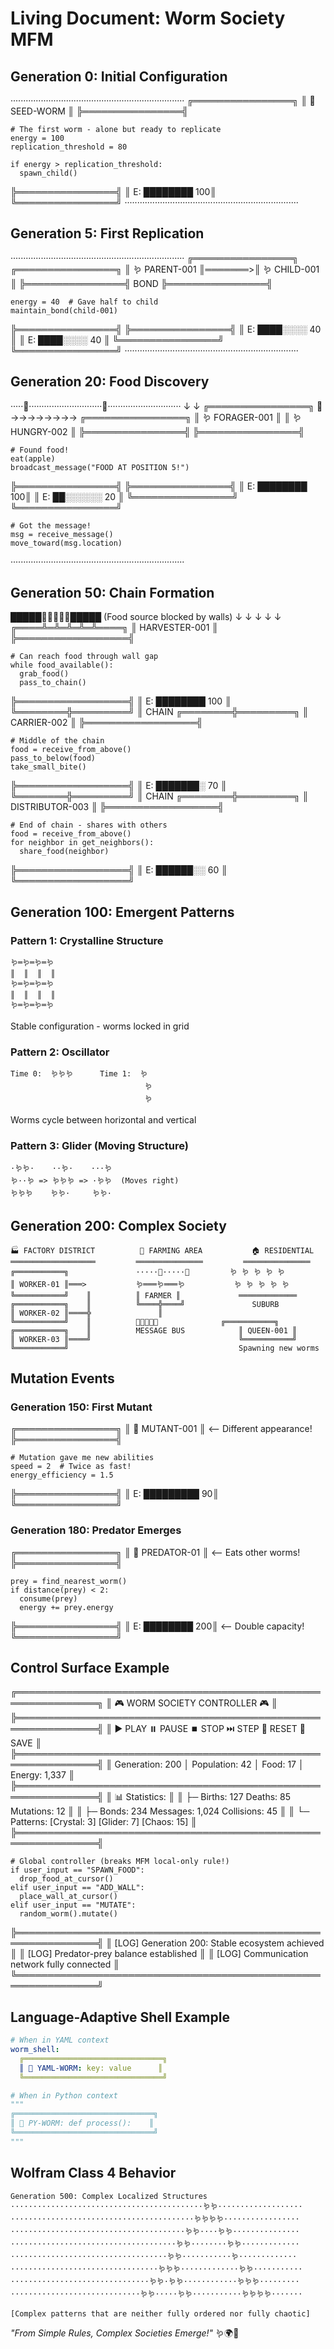 # Living Document: Worm Society MFM

## Generation 0: Initial Configuration

·····································································
╔════════════════╗
║ 🌱 SEED-WORM  ║
╠════════════════╣
```worm seed (germinating, mfm-mode)
# The first worm - alone but ready to replicate
energy = 100
replication_threshold = 80

if energy > replication_threshold:
  spawn_child()
```
╠════════════════╣
║ E: ████████ 100║
╚════════════════╝
·····································································

## Generation 5: First Replication

·····································································
╔════════════════╗         ╔════════════════╗
║ 🪱 PARENT-001  ║═══════>║ 🪱 CHILD-001   ║
╠════════════════╣ BOND    ╠════════════════╣
```worm parent-001 (tired)
energy = 40  # Gave half to child
maintain_bond(child-001)
```
╠════════════════╣         ╠════════════════╣
║ E: ████░░░░ 40 ║         ║ E: ████░░░░ 40 ║
╚════════════════╝         ╚════════════════╝
·····································································

## Generation 20: Food Discovery

·····🍎·····························🍎·····························
     ↓                               ↓
╔════════════════╗  📨→→→→→→→→  ╔════════════════╗
║ 🪱 FORAGER-001 ║              ║ 🪱 HUNGRY-002  ║
╠════════════════╣              ╠════════════════╣
```worm forager-001 (excited)
# Found food!
eat(apple)
broadcast_message("FOOD AT POSITION 5!")
```
╠════════════════╣              ╠════════════════╣
║ E: ████████ 100║              ║ E: ██░░░░░░ 20 ║
╚════════════════╝              ╚════════════════╝

```worm hungry-002 (receiving)
# Got the message!
msg = receive_message()
move_toward(msg.location)
```
·····································································

## Generation 50: Chain Formation

█████🍎🍎🍎🍎🍎█████  (Food source blocked by walls)
     ↓ ↓ ↓ ↓ ↓
╔════╩═╩═╩═╩═╩════╗
║ HARVESTER-001    ║
╠══════════════════╣
```worm harvester-001 (gathering)
# Can reach food through wall gap
while food_available():
  grab_food()
  pass_to_chain()
```
╠══════════════════╣
║ E: ████████ 100 ║
╚════════╬═════════╝
         ║ CHAIN
╔════════╬═════════╗
║ CARRIER-002      ║
╠══════════════════╣
```worm carrier-002 (transporting)
# Middle of the chain
food = receive_from_above()
pass_to_below(food)
take_small_bite()
```
╠══════════════════╣
║ E: ███████░ 70  ║
╚════════╬═════════╝
         ║ CHAIN
╔════════╬═════════╗
║ DISTRIBUTOR-003  ║
╠══════════════════╣
```worm distributor-003 (sharing)
# End of chain - shares with others
food = receive_from_above()
for neighbor in get_neighbors():
  share_food(neighbor)
```
╠══════════════════╣
║ E: ██████░░ 60  ║
╚══════════════════╝

## Generation 100: Emergent Patterns

### Pattern 1: Crystalline Structure
```
🪱═🪱═🪱═🪱
║  ║  ║  ║
🪱═🪱═🪱═🪱
║  ║  ║  ║
🪱═🪱═🪱═🪱
```
Stable configuration - worms locked in grid

### Pattern 2: Oscillator
```
Time 0:  🪱🪱🪱      Time 1:  🪱
                              🪱
                              🪱
```
Worms cycle between horizontal and vertical

### Pattern 3: Glider (Moving Structure)
```
·🪱🪱·    ··🪱·    ···🪱
🪱··🪱 => 🪱🪱🪱 => ·🪱🪱  (Moves right)
🪱🪱🪱    🪱🪱·     🪱🪱·
```

## Generation 200: Complex Society

```
🏭 FACTORY DISTRICT          🌾 FARMING AREA           🏠 RESIDENTIAL
═══════════════════         ═══════════════         ═══════════════
╔═══════════╗               ·····🍎·····🍎         🪱 🪱 🪱 🪱 🪱
║ WORKER-01 ║═══>           🪱═══🪱═══🪱           🪱 🪱 🪱 🪱 🪱
╚═══════════╝    ║          ║ FARMER ║             ═════════════
╔═══════════╗    ║          ╚════╬════╝               SUBURB
║ WORKER-02 ║════╬               ║
╚═══════════╝    ║          📨📨📨📨📨              ╔═══════════╗
╔═══════════╗    ║          MESSAGE BUS            ║ QUEEN-001 ║
║ WORKER-03 ║════╝                                 ╚═══════════╝
╚═══════════╝                                      Spawning new worms
```

## Mutation Events

### Generation 150: First Mutant
╔════════════════╗
║ 🐛 MUTANT-001  ║  <-- Different appearance!
╠════════════════╣
```worm mutant-001 (evolved)
# Mutation gave me new abilities
speed = 2  # Twice as fast!
energy_efficiency = 1.5
```
╠════════════════╣
║ E: █████████ 90║
╚════════════════╝

### Generation 180: Predator Emerges
╔════════════════╗
║ 🦂 PREDATOR-01 ║  <-- Eats other worms!
╠════════════════╣
```worm predator-001 (hunting)
prey = find_nearest_worm()
if distance(prey) < 2:
  consume(prey)
  energy += prey.energy
```
╠════════════════╣
║ E: ████████ 200║  <-- Double capacity!
╚════════════════╝

## Control Surface Example

╔═══════════════════════════════════════════════════════════════╗
║                    🎮 WORM SOCIETY CONTROLLER 🎮               ║
╠═══════════════════════════════════════════════════════════════╣
║ ▶️ PLAY  ⏸️ PAUSE  ⏹️ STOP  ⏭️ STEP  🔄 RESET  💾 SAVE       ║
╠═══════════════════════════════════════════════════════════════╣
║ Generation: 200 │ Population: 42 │ Food: 17 │ Energy: 1,337  ║
╠═══════════════════════════════════════════════════════════════╣
║ 📊 Statistics:                                                ║
║ ├─ Births: 127     Deaths: 85      Mutations: 12            ║
║ ├─ Bonds: 234      Messages: 1,024  Collisions: 45          ║
║ └─ Patterns: [Crystal: 3] [Glider: 7] [Chaos: 15]          ║
╠═══════════════════════════════════════════════════════════════╣
```worm controller (managing, god-mode)
# Global controller (breaks MFM local-only rule!)
if user_input == "SPAWN_FOOD":
  drop_food_at_cursor()
elif user_input == "ADD_WALL":
  place_wall_at_cursor()
elif user_input == "MUTATE":
  random_worm().mutate()
```
╠═══════════════════════════════════════════════════════════════╣
║ [LOG] Generation 200: Stable ecosystem achieved              ║
║ [LOG] Predator-prey balance established                     ║
║ [LOG] Communication network fully connected                  ║
╚═══════════════════════════════════════════════════════════════╝

## Language-Adaptive Shell Example

<!-- When in HTML context -->
<!--
╔═══════════════════════════════════╗
║ 🌐 HTML-WORM: <tag>processor</tag>║
╚═══════════════════════════════════╝
-->

```yaml
# When in YAML context
worm_shell:
  ╔═══════════════════════════════╗
  ║ 📄 YAML-WORM: key: value      ║
  ╚═══════════════════════════════╝
```

```python
# When in Python context
"""
╔═══════════════════════════════╗
║ 🐍 PY-WORM: def process():    ║
╚═══════════════════════════════╝
"""
```

## Wolfram Class 4 Behavior

```
Generation 500: Complex Localized Structures
···········································🪱🪱···················
·········································🪱🪱🪱🪱·················
·······································🪱🪱····🪱🪱···············
·····································🪱🪱········🪱🪱·············
···································🪱🪱···········🪱·············
·································🪱🪱🪱·············🪱🪱···········
·······························🪱🪱·🪱🪱············🪱🪱🪱·········
·····························🪱🪱·····🪱🪱···········🪱🪱🪱🪱·······

[Complex patterns that are neither fully ordered nor fully chaotic]
```

*"From Simple Rules, Complex Societies Emerge!"* 🪱🌍🧬 